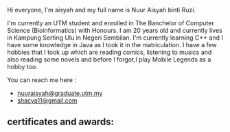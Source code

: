 Hi everyone, I'm aisyah and my full name is Nuur Aisyah binti Ruzi.

I'm currently an UTM student and enrolled in The Banchelor of Computer Science (Bioinformatics) with Honours.
I am 20 years old and currently lives in Kampung Serting Ulu in Negeri Sembilan.
I'm currently learning C++ and I have some knowledge in Java as I took it in the matriculation.
I have a few hobbies that I took up which are reading comics, listening to musics and also reading some novels and before I forgot,I play Mobile Legends as a hobby too.


You can reach me here :
  - nuuraisyah@graduate.utm.my
  - shacya11@gmail.com
    
certificates and awards:
  - 
